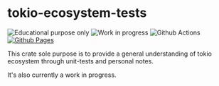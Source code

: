 # tokio-ecosystem-tests

![Educational purpose only](https://img.shields.io/static/v1?label=purpose&style=flat&logo=gitbook&message=educational%20only&logoColor=white&color=yellow) ![Work in progress](https://img.shields.io/static/v1?label=⚠️%20hold%20on&style=flat&message=work%20in%20progress&logoColor=white&color=orange) ![Github Actions](https://github.com/Roms1383/tokio-ecosystem-tests/actions/workflows/ci.yml/badge.svg) [![Github Pages](https://img.shields.io/static/v1?label=Github%20Pages&message=docs%20%26%20notes&color=blue&logo=githubpages)](https://roms1383.github.io/tokio-ecosystem-tests)

This crate sole purpose is to provide a general understanding of tokio ecosystem through unit-tests and personal notes.

It's also currently a work in progress.
